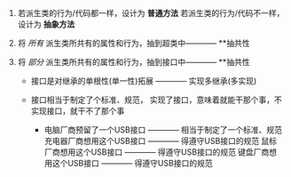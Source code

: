 1. 若派生类的行为/代码都一样，设计为 **普通方法**
	 若派生类的行为/代码不一样，设计为 **抽象方法**

2. 将 *所有*  派生类所共有的属性和行为，抽到超类中———— **抽共性

3. 将 *部分*  派生类所共有的属性和行为，抽到接口中———— **抽共性
   - 接口是对继承的单根性(单一性)拓展 ———— 实现多继承(多实现)

   - 接口相当于制定了个标准、规范，
     实现了接口，意味着就能干那个事，不实现接口，就干不了那个事
      - 电脑厂商预留了一个USB接口 ———— 相当于制定了一个标准、规范
         充电器厂商想用这个USB接口 ———— 得遵守USB接口的规范
         鼠标厂商想用这个USB接口 ———— 得遵守USB接口的规范
         键盘厂商想用这个USB接口 ———— 得遵守USB接口的规范

